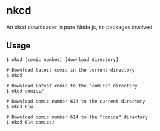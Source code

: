 # nkcd

An xkcd downloader in pure Node.js, no packages involved.

## Usage

```shell
$ nkcd [comic number] [download directory]

# Download latest comic in the current directory
$ nkcd

# Download latest comic to the "comics" directory
$ nkcd comics/

# Download comic number 614 to the current directory
$ nkcd 614

# Download comic number 614 to the "comics" directory
$ nkcd 614 comics/
```

